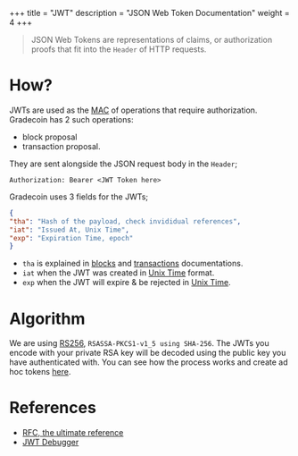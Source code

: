+++
title = "JWT"
description = "JSON Web Token Documentation"
weight = 4
+++

> JSON Web Tokens are representations of claims, or authorization proofs that fit into the `Header` of HTTP requests.

# How?
JWTs are used as the [MAC](https://en.wikipedia.org/wiki/Message_authentication_code) of operations that require authorization.
Gradecoin has 2 such operations:
- block proposal
- transaction proposal.

They are sent alongside the JSON request body in the `Header`;

```
Authorization: Bearer <JWT Token here>
```

Gradecoin uses 3 fields for the JWTs;

```json
{
"tha": "Hash of the payload, check invididual references",
"iat": "Issued At, Unix Time",
"exp": "Expiration Time, epoch"
}
```

- `tha` is explained in [blocks](@/block_docs.md) and [transactions](@/transaction_docs.md) documentations.
- `iat` when the JWT was created in [Unix Time](https://en.wikipedia.org/wiki/Unix_time) format.
- `exp` when the JWT will expire & be rejected in [Unix Time](https://en.wikipedia.org/wiki/Unix_time).

# Algorithm
We are using [RS256](https://www.rfc-editor.org/rfc/rfc7518.html#section-3.1), `RSASSA-PKCS1-v1_5 using SHA-256`.
The JWTs you encode with your private RSA key will be decoded using the public key you have authenticated with.
You can see how the process works and create ad hoc tokens [here](https://jwt.io/).

# References
- [RFC, the ultimate reference](https://tools.ietf.org/html/rfc7519)
- [JWT Debugger](https://jwt.io/)

